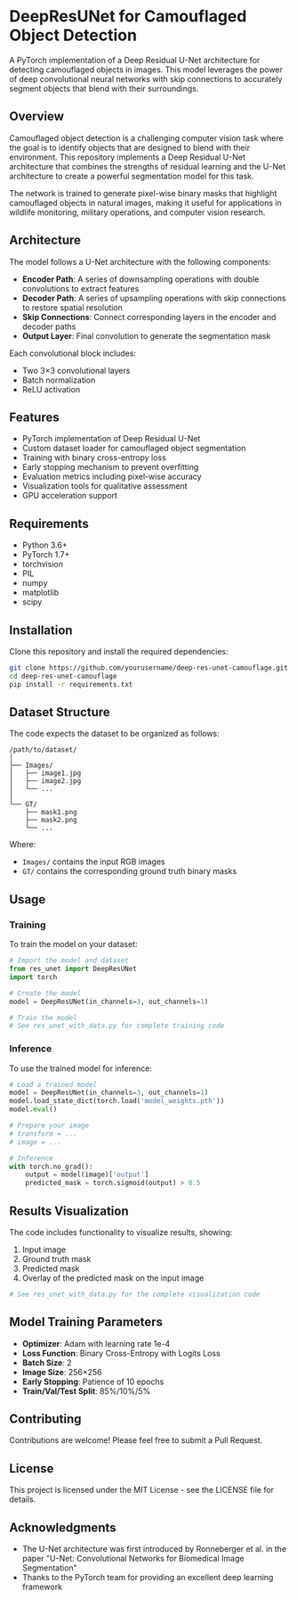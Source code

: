 # DeepResUNet for Camouflaged Object Detection

A PyTorch implementation of a Deep Residual U-Net architecture for detecting camouflaged objects in images. This model leverages the power of deep convolutional neural networks with skip connections to accurately segment objects that blend with their surroundings.

## Overview

Camouflaged object detection is a challenging computer vision task where the goal is to identify objects that are designed to blend with their environment. This repository implements a Deep Residual U-Net architecture that combines the strengths of residual learning and the U-Net architecture to create a powerful segmentation model for this task.

The network is trained to generate pixel-wise binary masks that highlight camouflaged objects in natural images, making it useful for applications in wildlife monitoring, military operations, and computer vision research.

## Architecture

The model follows a U-Net architecture with the following components:

- **Encoder Path**: A series of downsampling operations with double convolutions to extract features
- **Decoder Path**: A series of upsampling operations with skip connections to restore spatial resolution
- **Skip Connections**: Connect corresponding layers in the encoder and decoder paths
- **Output Layer**: Final convolution to generate the segmentation mask

Each convolutional block includes:
- Two 3×3 convolutional layers
- Batch normalization
- ReLU activation

## Features

- PyTorch implementation of Deep Residual U-Net
- Custom dataset loader for camouflaged object segmentation
- Training with binary cross-entropy loss
- Early stopping mechanism to prevent overfitting
- Evaluation metrics including pixel-wise accuracy
- Visualization tools for qualitative assessment
- GPU acceleration support

## Requirements

- Python 3.6+
- PyTorch 1.7+
- torchvision
- PIL
- numpy
- matplotlib
- scipy

## Installation

Clone this repository and install the required dependencies:

```bash
git clone https://github.com/yourusername/deep-res-unet-camouflage.git
cd deep-res-unet-camouflage
pip install -r requirements.txt
```

## Dataset Structure

The code expects the dataset to be organized as follows:

```
/path/to/dataset/
│
├── Images/
│   ├── image1.jpg
│   ├── image2.jpg
│   └── ...
│
└── GT/
    ├── mask1.png
    ├── mask2.png
    └── ...
```

Where:
- `Images/` contains the input RGB images
- `GT/` contains the corresponding ground truth binary masks

## Usage

### Training

To train the model on your dataset:

```python
# Import the model and dataset
from res_unet import DeepResUNet
import torch

# Create the model
model = DeepResUNet(in_channels=3, out_channels=1)

# Train the model
# See res_unet_with_data.py for complete training code
```

### Inference

To use the trained model for inference:

```python
# Load a trained model
model = DeepResUNet(in_channels=3, out_channels=1)
model.load_state_dict(torch.load('model_weights.pth'))
model.eval()

# Prepare your image
# transform = ...
# image = ...

# Inference
with torch.no_grad():
    output = model(image)['output']
    predicted_mask = torch.sigmoid(output) > 0.5
```

## Results Visualization

The code includes functionality to visualize results, showing:
1. Input image
2. Ground truth mask
3. Predicted mask
4. Overlay of the predicted mask on the input image

```python
# See res_unet_with_data.py for the complete visualization code
```

## Model Training Parameters

- **Optimizer**: Adam with learning rate 1e-4
- **Loss Function**: Binary Cross-Entropy with Logits Loss
- **Batch Size**: 2
- **Image Size**: 256×256
- **Early Stopping**: Patience of 10 epochs
- **Train/Val/Test Split**: 85%/10%/5%

## Contributing

Contributions are welcome! Please feel free to submit a Pull Request.

## License

This project is licensed under the MIT License - see the LICENSE file for details.

## Acknowledgments

- The U-Net architecture was first introduced by Ronneberger et al. in the paper "U-Net: Convolutional Networks for Biomedical Image Segmentation"
- Thanks to the PyTorch team for providing an excellent deep learning framework

